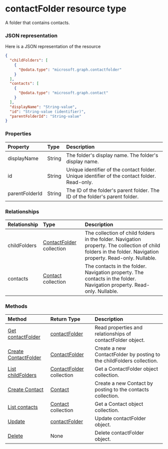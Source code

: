 # contactFolder resource type

A folder that contains contacts.

### JSON representation

Here is a JSON representation of the resource

<!-- {
  "blockType": "resource",
  "optionalProperties": [
    "childFolders",
    "contacts"
  ],
  "@odata.type": "microsoft.graph.contactfolder"
}-->

```json
{
  "childFolders": [
    {
      "@odata.type": "microsoft.graph.contactfolder"
    }
  ],
  "contacts": [
    {
      "@odata.type": "microsoft.graph.contact"
    }
  ],
  "displayName": "String-value",
  "id": "String-value (identifier)",
  "parentFolderId": "String-value"
}

```
### Properties
| Property	   | Type	|Description|
|:---------------|:--------|:----------|
|displayName|String|The folder's display name. The folder's display name.|
|id|String|Unique identifier of the contact folder. Unique identifier of the contact folder. Read-only.|
|parentFolderId|String|The ID of the folder's parent folder. The ID of the folder's parent folder.|

### Relationships
| Relationship | Type	|Description|
|:---------------|:--------|:----------|
|childFolders|[ContactFolder](contactfolder.md) collection|The collection of child folders in the folder. Navigation property. The collection of child folders in the folder. Navigation property. Read-only. Nullable.|
|contacts|[Contact](contact.md) collection|The contacts in the folder. Navigation property. The contacts in the folder. Navigation property. Read-only. Nullable.|

### Methods

| Method		   | Return Type	|Description|
|:---------------|:--------|:----------|
|[Get contactFolder](../api/contactfolder_get.md) | [contactFolder](contactfolder.md) |Read properties and relationships of contactFolder object.|
|[Create ContactFolder](../api/contactfolder_post_childfolders.md) |[ContactFolder](contactfolder.md)| Create a new ContactFolder by posting to the childFolders collection.|
|[List childFolders](../api/contactfolder_list_childfolders.md) |[ContactFolder](contactfolder.md) collection| Get a ContactFolder object collection.|
|[Create Contact](../api/contactfolder_post_contacts.md) |[Contact](contact.md)| Create a new Contact by posting to the contacts collection.|
|[List contacts](../api/contactfolder_list_contacts.md) |[Contact](contact.md) collection| Get a Contact object collection.|
|[Update](../api/contactfolder_update.md) | [contactFolder](contactfolder.md)	|Update contactFolder object. |
|[Delete](../api/contactfolder_delete.md) | None |Delete contactFolder object. |

<!-- uuid: 8fcb5dbc-d5aa-4681-8e31-b001d5168d79
2015-10-25 14:57:30 UTC -->
<!-- {
  "type": "#page.annotation",
  "description": "contactFolder resource",
  "keywords": "",
  "section": "documentation",
  "tocPath": ""
}-->